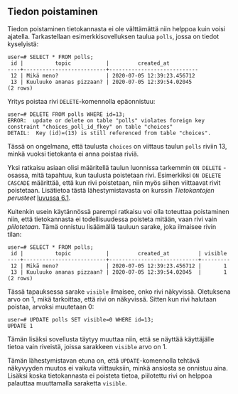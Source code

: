 ## Tiedon poistaminen

Tiedon poistaminen tietokannasta ei ole välttämättä niin helppoa kuin voisi ajatella. Tarkastellaan esimerkkisovelluksen taulua `polls`, jossa on tiedot kyselyistä:

```plaintext
user=# SELECT * FROM polls;
 id |          topic           |         created_at         
----+--------------------------+----------------------------
 12 | Mikä meno?               | 2020-07-05 12:39:23.456712
 13 | Kuuluuko ananas pizzaan? | 2020-07-05 12:39:54.02045
(2 rows)
```

Yritys poistaa rivi `DELETE`-komennolla epäonnistuu:

```plaintext
user=# DELETE FROM polls WHERE id=13;
ERROR:  update or delete on table "polls" violates foreign key constraint "choices_poll_id_fkey" on table "choices"
DETAIL:  Key (id)=(13) is still referenced from table "choices".
```

Tässä on ongelmana, että taulusta `choices` on viittaus taulun `polls` riviin 13, minkä vuoksi tietokanta ei anna poistaa riviä.

Yksi ratkaisu asiaan olisi määritellä taulun luonnissa tarkemmin `ON DELETE` -osassa, mitä tapahtuu, kun taulusta poistetaan rivi. Esimerkiksi `ON DELETE CASCADE` määrittää, että kun rivi poistetaan, niin myös siihen viittaavat rivit poistetaan. Lisätietoa tästä lähestymistavasta on kurssin _Tietokantojen perusteet_ [luvussa 6.1](https://tikape-ke20.mooc.fi/luku-6/1).

Kuitenkin usein käytännössä parempi ratkaisu voi olla toteuttaa poistaminen niin, että tietokannasta ei todellisuudessa poisteta mitään, vaan rivi vain _piilotetaan_. Tämä onnistuu lisäämällä tauluun sarake, joka ilmaisee rivin tilan:

```plaintext
user=# SELECT * FROM polls;
 id |          topic           |         created_at         | visible 
----+--------------------------+----------------------------+---------
 12 | Mikä meno?               | 2020-07-05 12:39:23.456712 |       1
 13 | Kuuluuko ananas pizzaan? | 2020-07-05 12:39:54.02045  |       1
(2 rows)
```

Tässä tapauksessa sarake `visible` ilmaisee, onko rivi näkyvissä. Oletuksena arvo on 1, mikä tarkoittaa, että rivi on näkyvissä. Sitten kun rivi halutaan poistaa, arvoksi muutetaan 0:

```plaintext
user=# UPDATE polls SET visible=0 WHERE id=13;
UPDATE 1
```

Tämän lisäksi sovellusta täytyy muuttaa niin, että se näyttää käyttäjälle tietoa vain riveistä, joissa sarakkeen `visible` arvo on 1.

Tämän lähestymistavan etuna on, että `UPDATE`-komennolla tehtävä näkyvyyden muutos ei vaikuta viittauksiin, minkä ansiosta se onnistuu aina. Lisäksi koska tietokannasta ei poisteta tietoa, piilotettu rivi on helppoa palauttaa muuttamalla saraketta `visible`.